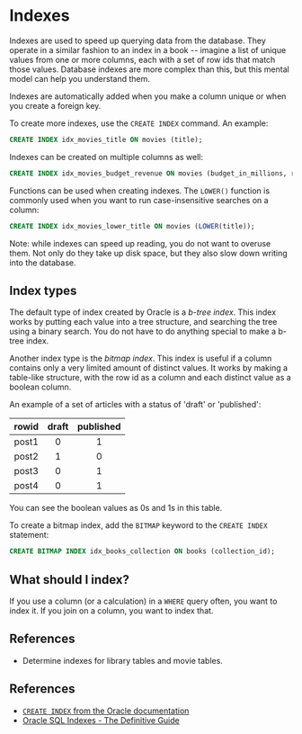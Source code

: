 # Indexes

Indexes are used to speed up querying data from the database. They operate in a similar fashion to an index in a book -- imagine a list of unique values from one or more columns, each with a set of row ids that match those values. Database indexes are more complex than this, but this mental model can help you understand them.

Indexes are automatically added when you make a column unique or when you create a foreign key.

To create more indexes, use the `CREATE INDEX` command. An example:

```sql
CREATE INDEX idx_movies_title ON movies (title);
```

Indexes can be created on multiple columns as well:

```sql
CREATE INDEX idx_movies_budget_revenue ON movies (budget_in_millions, revenue_in_millions);
```

Functions can be used when creating indexes. The `LOWER()` function is commonly used when you want to run case-insensitive searches on a column:

```sql
CREATE INDEX idx_movies_lower_title ON movies (LOWER(title));
```

Note: while indexes can speed up reading, you do not want to overuse them. Not only do they take up disk space, but they also slow down writing into the database.

## Index types

The default type of index created by Oracle is a _b-tree index_. This index works by putting each value into a tree structure, and searching the tree using a binary search. You do not have to do anything special to make a b-tree index.

Another index type is the _bitmap index_. This index is useful if a column contains only a very limited amount of distinct values. It works by making a table-like structure, with the row id as a column and each distinct value as a boolean column.

An example of a set of articles with a status of 'draft' or 'published':

| rowid | draft | published |
| :---: | :---: | :-------: |
| post1 |   0   |     1     |
| post2 |   1   |     0     |
| post3 |   0   |     1     |
| post4 |   0   |     1     |

You can see the boolean values as 0s and 1s in this table.

To create a bitmap index, add the `BITMAP` keyword to the `CREATE INDEX` statement:

```sql
CREATE BITMAP INDEX idx_books_collection ON books (collection_id);
```

## What should I index?

If you use a column (or a calculation) in a `WHERE` query often, you want to index it. If you join on a column, you want to index that.

## References

- Determine indexes for library tables and movie tables.

## References

* [`CREATE INDEX` from the Oracle documentation](https://docs.oracle.com/en/database/oracle/oracle-database/19/sqlrf/CREATE-INDEX.html#GUID-1F89BBC0-825F-4215-AF71-7588E31D8BFE)
* [Oracle SQL Indexes - The Definitive Guide](https://www.databasestar.com/oracle-sql-indexes/)
